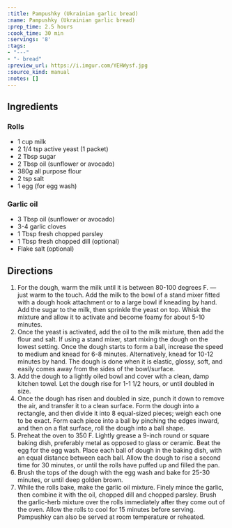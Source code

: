 ```yaml
---
:title: Pampushky (Ukrainian garlic bread)
:name: Pampushky (Ukrainian garlic bread)
:prep_time: 2.5 hours
:cook_time: 30 min
:servings: '8'
:tags:
- "---"
- "- bread"
:preview_url: https://i.imgur.com/YEHWysf.jpg
:source_kind: manual
:notes: []
---
```


## Ingredients
### Rolls
- 1 cup milk
- 2 1/4 tsp active yeast (1 packet)
- 2 Tbsp sugar
- 2 Tbsp oil (sunflower or avocado)
- 380g all purpose flour
- 2 tsp salt
- 1 egg (for egg wash)

### Garlic oil
- 3 Tbsp oil (sunflower or avocado)
- 3-4 garlic cloves
- 1 Tbsp fresh chopped parsley 
- 1 Tbsp fresh chopped dill (optional)
- Flake salt (optional)


## Directions
1. For the dough, warm the milk until it is between 80-100 degrees F. — just warm to the touch. Add the milk to the bowl of a stand mixer fitted with a dough hook attachment or to a large bowl if kneading by hand. Add the sugar to the milk, then sprinkle the yeast on top. Whisk the mixture and allow it to activate and become foamy for about 5-10 minutes.
2. Once the yeast is activated, add the oil to the milk mixture, then add the flour and salt. If using a stand mixer, start mixing the dough on the lowest setting. Once the dough starts to form a ball, increase the speed to medium and knead for 6-8 minutes. Alternatively, knead for 10-12 minutes by hand. The dough is done when it is elastic, glossy, soft, and easily comes away from the sides of the bowl/surface.
3. Add the dough to a lightly oiled bowl and cover with a clean, damp kitchen towel. Let the dough rise for 1-1 1/2 hours, or until doubled in size.
4. Once the dough has risen and doubled in size, punch it down to remove the air, and transfer it to a clean surface. Form the dough into a rectangle, and then divide it into 8 equal-sized pieces; weigh each one to be exact. Form each piece into a ball by pinching the edges inward, and then on a flat surface, roll the dough into a ball shape.
5. Preheat the oven to 350 F. Lightly grease a 9-inch round or square baking dish, preferably metal as opposed to glass or ceramic. Beat the egg for the egg wash. Place each ball of dough in the baking dish, with an equal distance between each ball. Allow the dough to rise a second time for 30 minutes, or until the rolls have puffed up and filled the pan.
6. Brush the tops of the dough with the egg wash and bake for 25-30 minutes, or until deep golden brown.
7. While the rolls bake, make the garlic oil mixture. Finely mince the garlic, then combine it with the oil, chopped dill and chopped parsley. Brush the garlic-herb mixture over the rolls immediately after they come out of the oven. Allow the rolls to cool for 15 minutes before serving. Pampushky can also be served at room temperature or reheated.
